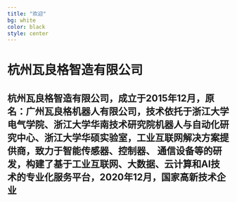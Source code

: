 ```yaml
---
title: "欢迎"
bg: white
color: black
style: center
---
```


# 杭州瓦良格智造有限公司

## 杭州瓦良格智造有限公司，成立于2015年12月，原名：广州瓦良格机器人有限公司，技术依托于浙江大学电气学院、浙江大学华南技术研究院机器人与自动化研究中心、浙江大学华硕实验室，工业互联网解决方案提供商，致力于智能传感器、控制器、 通信设备等的研发，构建了基于工业互联网、大数据、云计算和AI技术的专业化服务平台，2020年12月，国家高新技术企业
